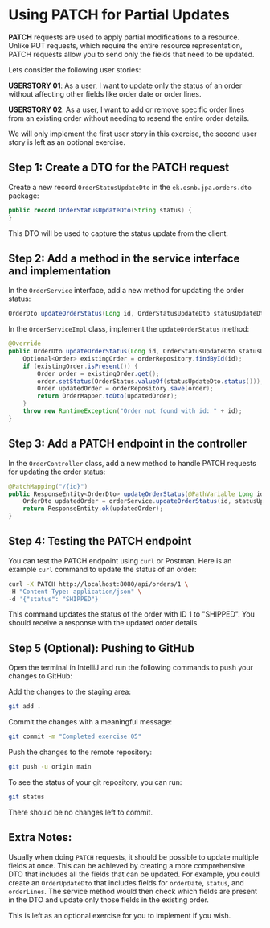 # Using PATCH for Partial Updates

**PATCH** requests are used to apply partial modifications to a resource. Unlike PUT requests, which require the entire resource representation, PATCH requests allow you to send only the fields that need to be updated.

Lets consider the following user stories:

**USERSTORY 01**: As a user, I want to update only the status of an order without affecting other fields like order date or order lines.

**USERSTORY 02**: As a user, I want to add or remove specific order lines from an existing order without needing to resend the entire order details.

We will only implement the first user story in this exercise, the second user story is left as an optional exercise.


## Step 1: Create a DTO for the PATCH request
Create a new record `OrderStatusUpdateDto` in the `ek.osnb.jpa.orders.dto` package:

```java
public record OrderStatusUpdateDto(String status) {
}
```
This DTO will be used to capture the status update from the client.

## Step 2: Add a method in the service interface and implementation
In the `OrderService` interface, add a new method for updating the order status:

```java
OrderDto updateOrderStatus(Long id, OrderStatusUpdateDto statusUpdateDto);
```

In the `OrderServiceImpl` class, implement the `updateOrderStatus` method:

```java
@Override
public OrderDto updateOrderStatus(Long id, OrderStatusUpdateDto statusUpdateDto) {
    Optional<Order> existingOrder = orderRepository.findById(id);
    if (existingOrder.isPresent()) {
        Order order = existingOrder.get();
        order.setStatus(OrderStatus.valueOf(statusUpdateDto.status()));
        Order updatedOrder = orderRepository.save(order);
        return OrderMapper.toDto(updatedOrder);
    }
    throw new RuntimeException("Order not found with id: " + id);
}
```

## Step 3: Add a PATCH endpoint in the controller
In the `OrderController` class, add a new method to handle PATCH requests for updating the order status:

```java
@PatchMapping("/{id}")
public ResponseEntity<OrderDto> updateOrderStatus(@PathVariable Long id, @RequestBody OrderStatusUpdateDto statusUpdateDto) {
    OrderDto updatedOrder = orderService.updateOrderStatus(id, statusUpdateDto);
    return ResponseEntity.ok(updatedOrder);
}
```

## Step 4: Testing the PATCH endpoint
You can test the PATCH endpoint using `curl` or Postman. Here is an example `curl` command to update the status of an order:
```bash
curl -X PATCH http://localhost:8080/api/orders/1 \
-H "Content-Type: application/json" \
-d '{"status": "SHIPPED"}'
```
This command updates the status of the order with ID 1 to "SHIPPED". You should receive a response with the updated order details.

## Step 5 (Optional): Pushing to GitHub
Open the terminal in IntelliJ and run the following commands to push your changes to GitHub:

Add the changes to the staging area:
```bash
git add .
```

Commit the changes with a meaningful message:
```bash
git commit -m "Completed exercise 05"
```

Push the changes to the remote repository:
```bash
git push -u origin main
```

To see the status of your git repository, you can run:
```bash
git status
```

There should be no changes left to commit.


## Extra Notes:

Usually when doing `PATCH` requests, it should be possible to update multiple fields at once. This can be achieved by creating a more comprehensive DTO that includes all the fields that can be updated. For example, you could create an `OrderUpdateDto` that includes fields for `orderDate`, `status`, and `orderLines`. The service method would then check which fields are present in the DTO and update only those fields in the existing order.

This is left as an optional exercise for you to implement if you wish.